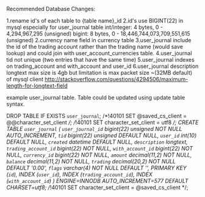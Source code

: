 Recommended Database Changes:

1.rename id's of each table to {table name}_id 
2.id's use BIGINT(22) in mysql especially for user_journal table
	int/integer: 4 bytes, 0 - 4,294,967,295 (unsigned)
	bigint: 8 bytes, 0 - 18,446,744,073,709,551,615 (unsigned)
2.currency name field in currency table
3.user_journal include the id of the trading account rather than the trading name (would save lookup) and could join with user_account_currencies table.
4.user_journal tid not unique (two entries that have the same time)
5.user_journal indexes on trading_account and with_account and user_id
6.user_journal description longtext max size is 4gb but limitation is max packet size ~(32MB default) of mysql client http://stackoverflow.com/questions/4294506/maximum-length-for-longtext-field 

example user_journal table. Table could be updated using update table syntax.

DROP TABLE IF EXISTS `user_journal`;
/*!40101 SET @saved_cs_client     = @@character_set_client */;
/*!40101 SET character_set_client = utf8 */;
CREATE TABLE `user_journal` (
  `user_journal_id` bigint(22) unsigned NOT NULL AUTO_INCREMENT,
  `tid` bigint(22) unsigned DEFAULT NULL,
  `user_id` int(10) DEFAULT NULL,
  `created` datetime DEFAULT NULL,
  `description` longtext,
  `trading_account_id` bigint(22) NOT NULL,
  `with_account_id` bigint(22) NOT NULL,
  `currency_id` bigint(22) NOT NULL,
  `amount` decimal(11,2) NOT NULL,
  `balance` decimal(11,2) NOT NULL,
  `trading` decimal(20,2) NOT NULL DEFAULT '0.00',
  `flags` varchar(4) NOT NULL DEFAULT '',
  PRIMARY KEY (`id`),
  INDEX (`user_id`),
  INDEX (`trading_account_id`),
  INDEX (`with_account_id`)
) ENGINE=INNODB AUTO_INCREMENT=577 DEFAULT CHARSET=utf8;
/*!40101 SET character_set_client = @saved_cs_client */;

